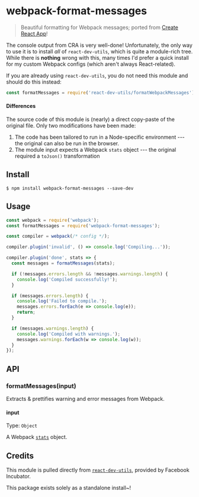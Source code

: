 # webpack-format-messages

> Beautiful formatting for Webpack messages; ported from [Create React App](https://github.com/facebookincubator/create-react-app)!

The console output from CRA is very well-done! Unfortunately, the only way to use it is to install _all_ of `react-dev-utils`, which is quite a module-rich tree. While there is **nothing** wrong with this, many times I'd prefer a quick install for my custom Webpack configs (which aren't always React-related).

If you are already using `react-dev-utils`, you do not need this module and should do this instead:

```js
const formatMessages = require('react-dev-utils/formatWebpackMessages');
```

#### Differences

The source code of this module is (nearly) a direct copy-paste of the original file. Only two modifications have been made:

1. The code has been tailored to run in a Node-specific environment --- the original can also be run in the browser.
2. The module input expects a Webpack `stats` object --- the original required a `toJson()` transformation


## Install

```
$ npm install webpack-format-messages --save-dev
```


## Usage

```js
const webpack = require('webpack');
const formatMessages = require('webpack-format-messages');

const compiler = webpack(/* config */);

compiler.plugin('invalid', () => console.log('Compiling...'));

compiler.plugin('done', stats => {
  const messages = formatMessages(stats);

  if (!messages.errors.length && !messages.warnings.length) {
    console.log('Compiled successfully!');
  }

  if (messages.errors.length) {
    console.log('Failed to compile.');
    messages.errors.forEach(e => console.log(e));
    return;
  }

  if (messages.warnings.length) {
    console.log('Compiled with warnings.');
    messages.warnings.forEach(w => console.log(w));
  }
});
```


## API

### formatMessages(input)

Extracts & prettifies warning and error messages from Webpack.

#### input

Type: `Object`

A Webpack [`stats`](https://github.com/webpack/docs/wiki/node.js-api#stats) object.


## Credits

This module is pulled directly from [`react-dev-utils`](https://github.com/facebookincubator/create-react-app/tree/master/packages/react-dev-utils), provided by Facebook Incubator.

This package exists solely as a standalone install~!
